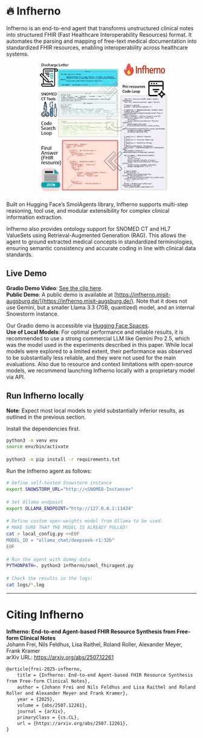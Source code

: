 # 🔥 Infherno

Infherno is an end-to-end agent that transforms unstructured clinical notes into structured FHIR (Fast Healthcare Interoperability Resources) format. It automates the parsing and mapping of free-text medical documentation into standardized FHIR resources, enabling interoperability across healthcare systems.

<p align="center">
  <img src="assets/overview.png" height="350">
</p>

Built on Hugging Face’s SmolAgents library, Infherno supports multi-step reasoning, tool use, and modular extensibility for complex clinical information extraction.

Infherno also provides ontology support for SNOMED CT and HL7 ValueSets using Retrieval-Augmented Generation (RAG). This allows the agent to ground extracted medical concepts in standardized terminologies, ensuring semantic consistency and accurate coding in line with clinical data standards.

## Live Demo

**Gradio Demo Video**: [See the clip here](https://myweb.rz.uni-augsburg.de/~freijoha/Infherno_Gradio_Demo.mp4).  
**Public Demo**: A public demo is available at [https://infherno.misit-augsburg.de/](https://infherno.misit-augsburg.de/). Note that it does not use Gemini, but a smaller Llama 3.3 (70B, quantized) model, and an internal Snowstorm instance.

Our Gradio demo is accessible via [Hugging Face Spaces](https://huggingface.co/spaces/nfel/infherno).  
**Use of Local Models**: For optimal performance and reliable results, it is recommended to use a strong commercial LLM like Gemini Pro 2.5, which was the model used in the experiments described in this paper. While local models were explored to a limited extent, their performance was observed to be substantially less reliable, and they were not used for the main evaluations. Also due to resource and context limitations with open-source models, we recommend launching Infherno locally with a proprietary model via API.


## Run Infherno locally

**Note**: Expect most local models to yield substantially inferior results, as outlined in the previous section.

Install the dependencies first.

```bash
python3 -m venv env
source env/bin/activate

python3 -m pip install -r requirements.txt
```

Run the Infherno agent as follows:
```bash
# Define self-hosted Snowstorm instance
export SNOWSTORM_URL="http://<SNOMED-Instance>"

# Set Ollama endpoint
export OLLAMA_ENDPOINT="http://127.0.0.1:11434"

# Define custom open-weights model from Ollama to be used.
# MAKE SURE THAT THE MODEL IS ALREADY PULLED!
cat > local_config.py <<EOF
MODEL_ID = "ollama_chat/deepseek-r1:32b"
EOF

# Run the agent with dummy data
PYTHONPATH=. python3 infherno/smol_fhiragent.py

# Check the results in the logs:
cat logs/*.log
```

---

# Citing Infherno

**Infherno: End-to-end Agent-based FHIR Resource Synthesis from Free-form Clinical Notes**  
Johann Frei, Nils Feldhus, Lisa Raithel, Roland Roller, Alexander Meyer, Frank Kramer  
arXiv URL: https://arxiv.org/abs/2507.12261

```
@article{frei-2025-infherno,
    title = {Infherno: End-to-end Agent-based FHIR Resource Synthesis from Free-form Clinical Notes}, 
    author = {Johann Frei and Nils Feldhus and Lisa Raithel and Roland Roller and Alexander Meyer and Frank Kramer},
    year = {2025},
    volume = {abs/2507.12261},
    journal = {arXiv},
    primaryClass = {cs.CL},
    url = {https://arxiv.org/abs/2507.12261}, 
}
```
